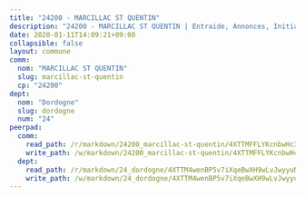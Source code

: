 ```yaml
---
title: "24200 - MARCILLAC ST QUENTIN"
description: "24200 - MARCILLAC ST QUENTIN | Entraide, Annonces, Initiatives"
date: 2020-01-11T14:09:21+09:00
collapsible: false
layout: commune
comm:
  nom: "MARCILLAC ST QUENTIN"
  slug: marcillac-st-quentin
  cp: "24200"
dept:
  nom: "Dordogne"
  slug: dordogne
  num: "24"
peerpad:
  comm:
    read_path: /r/markdown/24200_marcillac-st-quentin/4XTTMFFLYKcnbwHc3jcSK6hQVByeQXNuC6VHGxqtCX9V5JTJh
    write_path: /w/markdown/24200_marcillac-st-quentin/4XTTMFFLYKcnbwHc3jcSK6hQVByeQXNuC6VHGxqtCX9V5JTJh-K3TgU5Bz5gMVNkz2KLeU7NFrgZvXXZowtdao9GMcLkCa3HdxjEiP7G4eZ3vHbe7uVEhahrXNmi9s4UWytkHL2JcG1hGyEGMmJ7BmDkikYeLZkxrpKidyahbzPNVqupuBLGqixRFX
  dept:
    read_path: /r/markdown/24_dordogne/4XTTM4wenBP5v7iXqeBwXH9wLvJwyyuNKzLxRyGzSZXmCuzgg
    write_path: /w/markdown/24_dordogne/4XTTM4wenBP5v7iXqeBwXH9wLvJwyyuNKzLxRyGzSZXmCuzgg-K3TgUusQQUSAmJPXozCTSBeqjqksxkVWGVxtHwEFrs5RuocQr8weKG2oQg7MVeg2F9Hhv7ggtBiBU8D9pdXEPa9M67VU3BzgAG9BCtQw3VY3Xcxk2YSegk3iUXMkpicGxxJr7mWp
---
```


